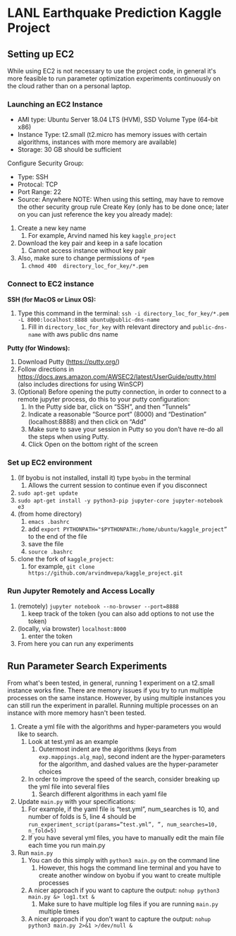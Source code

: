 # LANL Earthquake Prediction Kaggle Project

## Setting up EC2

While using EC2 is not necessary to use the project code, in general it's more feasible to run parameter optimization experiments continuously on the cloud rather than on a personal laptop.

### Launching an EC2 Instance
- AMI type: Ubuntu Server 18.04 LTS (HVM), SSD Volume Type (64-bit x86)
- Instance Type: t2.small (t2.micro has memory issues with certain algorithms, instances with more memory are available)
- Storage: 30 GB should be sufficient


Configure Security Group:
- Type: SSH
- Protocal: TCP
- Port Range: 22
- Source: Anywhere
NOTE: When using this setting, may have to remove the other security group rule
Create Key (only has to be done once; later on you can just reference the key you already made):
1. Create a new key name
    1. For example, Arvind named his key `kaggle_project`
2. Download the key pair and keep in a safe location
    1. Cannot access instance without key pair
3. Also, make sure to change permissions of `*pem`
    1. `chmod 400  directory_loc_for_key/*.pem`

### Connect to EC2 instance
**SSH (for MacOS or Linux OS):**
1. Type this command in the terminal: `ssh -i directory_loc_for_key/*.pem -L 8000:localhost:8888 ubuntu@public-dns-name`
    1. Fill in `directory_loc_for_key` with relevant directory and `public-dns-name` with aws public dns name

**Putty (for Windows):**
1. Download Putty (https://putty.org/)
2. Follow directions in https://docs.aws.amazon.com/AWSEC2/latest/UserGuide/putty.html (also includes directions for using WinSCP)
3. (Optional) Before opening the putty connection, in order to connect to a remote jupyter process, do this to your putty configuration:
    1. In the Putty side bar, click on “SSH”, and then “Tunnels”
    2. Indicate a reasonable “Source port” (8000) and “Destination” (localhost:8888) and then click on “Add”
    3. Make sure to save your session in Putty so you don’t have re-do all the steps when using Putty.
    4. Click Open on the bottom right of the screen

### Set up EC2 environment
1. (If byobu is not installed, install it) type `byobu` in the terminal
    1. Allows the current session to continue even if you disconnect
2. `sudo apt-get update`
3. `sudo apt-get install -y python3-pip jupyter-core jupyter-notebook e3`
4. (from home directory)
    1. `emacs .bashrc`
    2. add `export PYTHONPATH="$PYTHONPATH:/home/ubuntu/kaggle_project”` to the end of the file
    3. save the file
    4. `source .bashrc`
4. clone the fork of `kaggle_project`:
    1. for example, `git clone https://github.com/arvindmvepa/kaggle_project.git`

### Run Jupyter Remotely and Access Locally
1. (remotely) `jupyter notebook --no-browser --port=8888`
    1. keep track of the token (you can also add options to not use the token)
2. (locally, via browster) `localhost:8000`
    1. enter the token
3. From here you can run any experiments

## Run Parameter Search Experiments
From what's been tested, in general, running 1 experiment on a t2.small instance works fine. There are memory issues if you try to run multiple processes on the same instance. However, by using multiple instances you can still run the experiment in parallel. Running multiple processes on an instance with more memory hasn't been tested.
1.	Create a yml file with the algorithms and hyper-parameters you would like to search.
    1. Look at test.yml as an example
        1. Outermost indent are the algorithms (keys from `exp.mappings.alg_map`), second indent are the hyper-parameters for the algorithm, and dashed values are the hyper-parameter choices
    1. In order to improve the speed of the search, consider breaking up the yml file into several files
        1. Search different algorithms in each yaml file
2.	Update `main.py` with your specifications:
    1. For example, if the yaml file is “test.yml”, num_searches is 10, and number of folds is 5, line 4 should be `run_experiment_script(params=”test.yml”, ”, num_searches=10, n_fold=5)`
    2. If you have several yml files, you have to manually edit the main file each time you run main.py
3.	Run `main.py`
    1. You can do this simply with `python3 main.py` on the command line
        1. However, this hogs the command line terminal and you have to create another window on byobu if you want to create multiple processes
    2. A nicer approach if you want to capture the output: `nohup python3 main.py &> log1.txt &`
        1. Make sure to have multiple log files if you are running `main.py` multiple times
    3. A nicer approach if you don’t want to capture the output: `nohup python3 main.py 2>&1 >/dev/null &`




